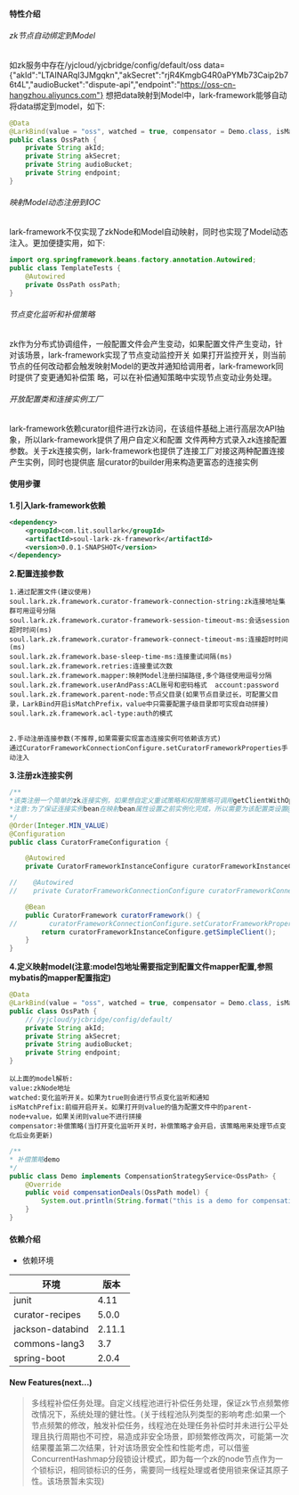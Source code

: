 #### 特性介绍

###### zk节点自动绑定到Model   

如zk服务中存在/yjcloud/yjcbridge/config/default/oss data={"akId":"LTAINARqI3JMgqkn","akSecret":"rjR4KmgbG4R0aPYMb73Caip2b76t4L","audioBucket":"dispute-api","endpoint":"https://oss-cn-hangzhou.aliyuncs.com"}
想把data映射到Model中，lark-framework能够自动将data绑定到model，如下:
```java
@Data
@LarkBind(value = "oss", watched = true, compensator = Demo.class, isMatchPrefix = true)
public class OssPath {
    private String akId;
    private String akSecret;
    private String audioBucket;
    private String endpoint;
}
``` 

###### 映射Model动态注册到IOC  

lark-framework不仅实现了zkNode和Model自动映射，同时也实现了Model动态注入。更加便捷实用，如下:  

```java
import org.springframework.beans.factory.annotation.Autowired;
public class TemplateTests {
    @Autowired
    private OssPath ossPath;
}
```

###### 节点变化监听和补偿策略   

zk作为分布式协调组件，一般配置文件会产生变动，如果配置文件产生变动，针对该场景，lark-framework实现了节点变动监控开关
如果打开监控开关，则当前节点的任何改动都会触发映射Model的更改并通知给调用者，lark-framework同时提供了变更通知补偿策
略，可以在补偿通知策略中实现节点变动业务处理。 

###### 开放配置类和连接实例工厂  

lark-framework依赖curator组件进行zk访问，在该组件基础上进行高层次API抽象，所以lark-framework提供了用户自定义和配置
文件两种方式录入zk连接配置参数。关于zk连接实例，lark-framework也提供了连接工厂对接这两种配置连接产生实例，同时也提供底
层curator的builder用来构造更富态的连接实例

#### 使用步骤   

**1.引入lark-framework依赖**   

```xml
<dependency>
    <groupId>com.lit.soullark</groupId>
    <artifactId>soul-lark-zk-framework</artifactId>
    <version>0.0.1-SNAPSHOT</version>
</dependency>
```  

**2.配置连接参数**  
  
```text
1.通过配置文件(建议使用)    
soul.lark.zk.framework.curator-framework-connection-string:zk连接地址集群可用逗号分隔  
soul.lark.zk.framework.curator-framework-session-timeout-ms:会话session超时时间(ms)  
soul.lark.zk.framework.curator-framework-connect-timeout-ms:连接超时时间(ms)  
soul.lark.zk.framework.base-sleep-time-ms:连接重试间隔(ms)  
soul.lark.zk.framework.retries:连接重试次数  
soul.lark.zk.framework.mapper:映射Model注册扫描路径,多个路径使用逗号分隔  
soul.lark.zk.framework.userAndPass:ACL账号和密码格式  account:password    
soul.lark.zk.framework.parent-node:节点父目录(如果节点目录过长，可配置父目录，LarkBind开启isMatchPrefix，value中只需要配置子级目录即可实现自动拼接)  
soul.lark.zk.framework.acl-type:auth的模式


2.手动注册连接参数(不推荐,如果需要实现富态连接实例可依赖该方式)  
通过CuratorFrameworkConnectionConfigure.setCuratorFrameworkProperties手动注入  
```  

**3.注册zk连接实例**  

```java
/**
*该类注册一个简单的zk连接实例，如果想自定义重试策略和权限策略可调用getClientWithOptions(ACLProvider aclProvider, RetryPolicy retryPolicy)方法
*注意:为了保证连接实例bean在映射bean属性设置之前实例化完成，所以需要为该配置类设置@Order(Integer.MIN_VALUE)
*/
@Order(Integer.MIN_VALUE)
@Configuration
public class CuratorFrameConfiguration {

    @Autowired
    private CuratorFrameworkInstanceConfigure curatorFrameworkInstanceConfigure;

//    @Autowired
//    private CuratorFrameworkConnectionConfigure curatorFrameworkConnectionConfigure;

    @Bean
    public CuratorFramework curatorFramework() {
//        curatorFrameworkConnectionConfigure.setCuratorFrameworkProperties("192.168.100.161:2181", 3, 2000, 2000, 2000);
        return curatorFrameworkInstanceConfigure.getSimpleClient();
    }
}
```  

**4.定义映射model(注意:model包地址需要指定到配置文件mapper配置,参照mybatis的mapper配置指定)**  

```java
@Data
@LarkBind(value = "oss", watched = true, compensator = Demo.class, isMatchPrefix = true)
public class OssPath {
    // /yjcloud/yjcbridge/config/default/
    private String akId;
    private String akSecret;
    private String audioBucket;
    private String endpoint;
}
```   
 
```text
以上面的model解析:
value:zkNode地址
watched:变化监听开关。如果为true则会进行节点变化监听和通知
isMatchPrefix:前缀开启开关。如果打开则value的值为配置文件中的parent-node+value，如果关闭则value不进行拼接
compensator:补偿策略(当打开变化监听开关时，补偿策略才会开启，该策略用来处理节点变化后业务更新)
```  

```java
/**
* 补偿策略demo
*/
public class Demo implements CompensationStrategyService<OssPath> {
    @Override
    public void compensationDeals(OssPath model) {
        System.out.println(String.format("this is a demo for compensation, you can do something that will get notified when changes occur. %s", model.getEndpoint()));
    }
}
```

#### 依赖介绍  

- 依赖环境  

|  环境 | 版本 |
| -------- | -------- |  
|junit|4.11|  
|curator-recipes|5.0.0|  
|jackson-databind|2.11.1|  
|commons-lang3|3.7|  
|spring-boot|2.0.4|  

#### New Features(next...)  

> 多线程补偿任务处理。自定义线程池进行补偿任务处理，保证zk节点频繁修改情况下，系统处理的健壮性。(关于线程池队列类型的影响考虑:如果一个节点频繁的修改，触发补偿任务，线程池在处理任务补偿时并未进行公平处理且执行周期也不可控，易造成非安全场景，即频繁修改两次，可能第一次结果覆盖第二次结果，针对该场景安全性和性能考虑，可以借鉴ConcurrentHashmap分段锁设计模式，即为每一个zk的node节点作为一个锁标识，相同锁标识的任务，需要同一线程处理或者使用锁来保证其原子性。该场景暂未实现)
